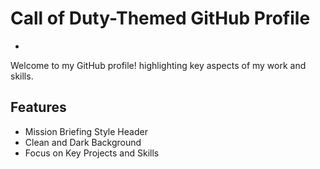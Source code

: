 # Call of Duty-Themed GitHub Profile
-
Welcome to my GitHub profile! highlighting key aspects of my work and skills.

## Features

- Mission Briefing Style Header
- Clean and Dark Background
- Focus on Key Projects and Skills
